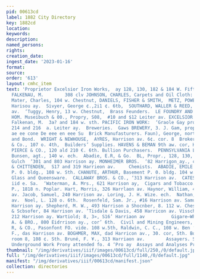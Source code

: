 ```yaml
---
pid: 00613cd
label: 1882 City Directory
key: 1882cd
location: 
keywords: 
description: 
named_persons: 
rights: 
creation_date: 
ingest_date: '2023-01-16'
format: 
source: 
order: '613'
layout: cmhc_item
text: 'Proprietor Excelsior Iron Works,  ay 128, 130, 182 & 184 W. Fifth St.     A.
  FALKENAU, M.        308 clv JOHNSON, CHARLES, Carpets and Oil Cloth: 118% w. Cheatnnt.
  Mater, Charles, 104 w. Chestnut, DANIELS, FISHER & SMITH,  METZ, POWELL & CO,, ‘s11
  Harisou ay.  Sivyer, George ¢.,2i1 ¢. 6tb,  SOUTHARD, WALLER & REED, 416 Harrison
  av.  ‘Tuggy, Henry, 13 w. Chestnut,  Brass Feunders.  LE FOUNDRY AND MASHINE TAG
  HOM. Museibuch & 00., Propry, S08,  #10 and $12 Leiter av. EXCELSIOR IRON WORKS,  ‘A,
  Falkenan, M.  3a? and 184 w. sth. PACIFIC IRON WORK:  ‘Graole Gay prope id; ATs,
  214 and 216  a. Leiter ay.  Breweries.  Gaws BREWERY, 3. J. Gam, propt., sr,         pene
  ae ee cone De eee en eee Su  Brick Manufasturers. Faun), George, north end Poplar.  Brokers—Stock
  and Bond.  WRIGHT & NEWHOUSE,  AYRES, Harrison av. 6¢. cor. 8  Brokers— Money. Bivendrath
  & Co., 107 o. 4th,  Builders’ Supplies. HAVENS & BEMAN 9th aw. cor, Hetalock. TABOR,
  PIERCE & CO., 120 ald 210 €. 6th. Bullion Purchasers.  PENNSYLVANIA LEAD Co. Robert
  Bunsen, agt., 140 w. ech.  Abadie, E.R, & Go.  BL, Propr., 128, 130,  California
  Gulch  ‘301 and 803 Harrison ay. MONHEIMER BROS.  ‘82 Harrigon_ay., cor. 4th. OWEN
  & CHITTENDEN,  S17 and 319 Harrieon av.     Chemists.  ABADIE, EMILE R, & CO. ‘Basement
  P. 0. bldg., 108 w. Sth. CHANUTE, ARTHUR, Basement P. 0. bldg. 104 w. 5th.  China,
  Glass and Queensware.  CALLAWAY BROS. & CO., ‘313 Harrison av.  CATES & KELLEY,
  iid e. Sa.  ‘Waterman, A. Mrs., 621 Harrison ay,  Cigars and Tobacco.  mpbell, Thomsa
  P., 1818 n. Poplar. Hart, Morris, 326 Harrlaon av. Haynor, William, 480 Harrison
  av. Jacob, Samuel, 240 Harrison av. Loring, J. H. Wize. ech.  Nathan, A., ioe Harrison
  av.  Noel, L. 128 o. 6th.  Rosenfeld, Sam. Jr., #16 Harrison av. Samuelu, §., 406
  Harrison ay. Shepherd, M. W., 493 Harrison a Shocnber, 8. 112 w. Chestoat. ‘Thome
  & Scbsofer, 84 Harrison av. ‘Tisdale & Davis, 458 Harricon av. Visscher, 0. & Co.,
  212 Harrison ay. Wartiold; 8, 3», S16’ Harriaon av          Gigare—Wholesale.  HIRSCH,
  A. & BRO., 800 Eidrrison ay., cor’ 6th.  Civil and Mining Engineers,  ABADIE, EMILE
  R, & CO., Pasonfont FO. vide. 108 w.5th, Raldwin, C. C., 108 w. Ben ‘Betwer, B.
  F., das Harrison av. BOGHMER, MAX, dad Harricon av., 30. cor, Sth. Bohn, John H.,
  room 8, 108 ¢. Sth. Bruné, F. ¥., 313 Harriaon av.        Assayers. Samples from
  Underground Work Prony attended fo. 4 ‘Pro ay  Assays and Analyses Promptly Furnished. '
thumbnail: "/img/derivatives/iiif/images/00613cd/full/250,/0/default.jpg"
full: "/img/derivatives/iiif/images/00613cd/full/1140,/0/default.jpg"
manifest: "/img/derivatives/iiif/00613cd/manifest.json"
collection: directories
---
```

